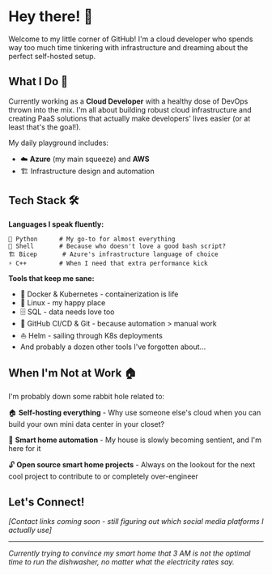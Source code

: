 # Hey there! 👋

Welcome to my little corner of GitHub! I'm a cloud developer who spends way too much time tinkering with infrastructure and dreaming about the perfect self-hosted setup.

## What I Do 💼

Currently working as a **Cloud Developer** with a healthy dose of DevOps thrown into the mix. I'm all about building robust cloud infrastructure and creating PaaS solutions that actually make developers' lives easier (or at least that's the goal!).

My daily playground includes:
- ☁️ **Azure** (my main squeeze) and **AWS** 
- 🏗️ Infrastructure design and automation

## Tech Stack 🛠️

**Languages I speak fluently:**
```
🐍 Python      # My go-to for almost everything
🐚 Shell       # Because who doesn't love a good bash script?
🏗️ Bicep       # Azure's infrastructure language of choice
⚡ C++         # When I need that extra performance kick
```

**Tools that keep me sane:**
- 🐳 Docker & Kubernetes - containerization is life
- 🐧 Linux - my happy place
- 🗄️ SQL - data needs love too
- 🔄 GitHub CI/CD & Git - because automation > manual work
- ⛵ Helm - sailing through K8s deployments
- And probably a dozen other tools I've forgotten about...

## When I'm Not at Work 🏠

I'm probably down some rabbit hole related to:

🏠 **Self-hosting everything** - Why use someone else's cloud when you can build your own mini data center in your closet?

🤖 **Smart home automation** - My house is slowly becoming sentient, and I'm here for it

🔓 **Open source smart home projects** - Always on the lookout for the next cool project to contribute to or completely over-engineer

## Let's Connect! 

*[Contact links coming soon - still figuring out which social media platforms I actually use]*

---

*Currently trying to convince my smart home that 3 AM is not the optimal time to run the dishwasher, no matter what the electricity rates say.*
